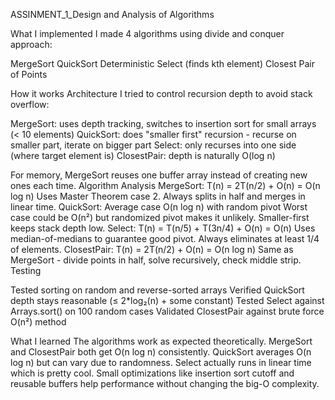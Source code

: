 ASSINMENT_1_Design and Analysis of Algorithms 


What I implemented
I made 4 algorithms using divide and conquer approach:

MergeSort
QuickSort
Deterministic Select (finds kth element)
Closest Pair of Points

How it works
Architecture
I tried to control recursion depth to avoid stack overflow:

MergeSort: uses depth tracking, switches to insertion sort for small arrays (< 10 elements)
QuickSort: does "smaller first" recursion - recurse on smaller part, iterate on bigger part
Select: only recurses into one side (where target element is)
ClosestPair: depth is naturally O(log n)

For memory, MergeSort reuses one buffer array instead of creating new ones each time.
Algorithm Analysis
MergeSort: T(n) = 2T(n/2) + O(n) = O(n log n)
Uses Master Theorem case 2. Always splits in half and merges in linear time.
QuickSort: Average case O(n log n) with random pivot
Worst case could be O(n²) but randomized pivot makes it unlikely. Smaller-first keeps stack depth low.
Select: T(n) = T(n/5) + T(3n/4) + O(n) = O(n)
Uses median-of-medians to guarantee good pivot. Always eliminates at least 1/4 of elements.
ClosestPair: T(n) = 2T(n/2) + O(n) = O(n log n)
Same as MergeSort - divide points in half, solve recursively, check middle strip.
Testing

Tested sorting on random and reverse-sorted arrays
Verified QuickSort depth stays reasonable (≤ 2*log₂(n) + some constant)
Tested Select against Arrays.sort() on 100 random cases
Validated ClosestPair against brute force O(n²) method

What I learned
The algorithms work as expected theoretically. MergeSort and ClosestPair both get O(n log n) consistently. QuickSort averages O(n log n) but can vary due to randomness. Select actually runs in linear time which is pretty cool.
Small optimizations like insertion sort cutoff and reusable buffers help performance without changing the big-O complexity.
